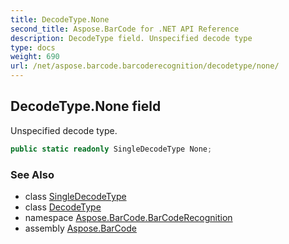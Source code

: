 ```yaml
---
title: DecodeType.None
second_title: Aspose.BarCode for .NET API Reference
description: DecodeType field. Unspecified decode type
type: docs
weight: 690
url: /net/aspose.barcode.barcoderecognition/decodetype/none/
---
```

## DecodeType.None field

Unspecified decode type.

```csharp
public static readonly SingleDecodeType None;
```

### See Also

* class [SingleDecodeType](../../singledecodetype/)
* class [DecodeType](../)
* namespace [Aspose.BarCode.BarCodeRecognition](../../../aspose.barcode.barcoderecognition/)
* assembly [Aspose.BarCode](../../../)


